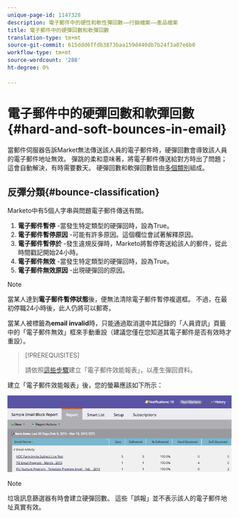 ```yaml
---
unique-page-id: 1147328
description: 電子郵件中的硬性和軟性彈回數——行銷檔案——產品檔案
title: 電子郵件中的硬彈回數和軟彈回數
translation-type: tm+mt
source-git-commit: 615ddd6ffdb3873baa159d440db7b24f3a07e6b0
workflow-type: tm+mt
source-wordcount: '288'
ht-degree: 0%

---
```



# 電子郵件中的硬彈回數和軟彈回數{#hard-and-soft-bounces-in-email}

當郵件伺服器告訴Market無法傳送該人員的電子郵件時，硬彈回數會導致該人員的電子郵件地址無效。 彈跳的柔和意味著，將電子郵件傳送給對方時出了問題；這會自動解決，有時需要數天。 硬彈回數和軟彈回數皆由[多個類別](https://nation.marketo.com/t5/Knowledgebase/Maintaining-a-Directory-of-Leads-Bouncing-Emails/ta-p/300838)組成。

## 反彈分類{#bounce-classification}

Marketo中有5個人字串與問題電子郵件傳送有關。

1. **電子郵件暫停** -當發生特定類型的硬彈回時，設為True。
1. **電子郵件暫停原因** -可能有許多原因。這個欄位會試著解釋原因。
1. **電子郵件暫停於** -發生違規反彈時，Marketo將暫停寄送給該人的郵件，從此時間戳記開始24小時。
1. **電子郵件無效** -當發生特定類型的硬彈回時，設為True。
1. **電子郵件無效原因** -出現硬彈回的原因。

>[!NOTE]
>
>當某人達到&#x200B;**電子郵件暫停狀態**&#x200B;後，便無法清除電子郵件暫停複選框。 不過，在最初停職24小時後，此人仍將可以郵寄。
>
>當某人被標籤為&#x200B;**email invalid**&#x200B;時，只能通過取消選中其記錄的「人員資訊」頁籤中的「電子郵件無效」框來手動重設（建議您僅在您知道其電子郵件是否有效時才重設）。

>[!PREREQUISITES]
>
>請依照[這些步驟](/help/marketo/product-docs/email-marketing/email-programs/email-program-data/email-performance-report.md)建立「電子郵件效能報表」，以產生彈回資料。

建立「電子郵件效能報表」後，您的螢幕應該如下所示：

![](assets/soft-hard-bounce.png)

>[!NOTE]
>
>垃圾訊息篩選器有時會建立硬彈回數。 這些「誤報」並不表示該人的電子郵件地址真實有效。
